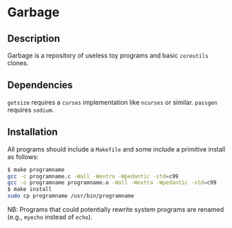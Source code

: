 # Garbage

## Description

Garbage is a repository of useless toy programs and basic `coreutils` clones.

## Dependencies

`getsize` requires a `curses` implementation like `ncurses` or similar.
`passgen` requires `sodium`.

## Installation

All programs should include a `Makefile` and some include a primitive install as
follows:

```bash
$ make programname
gcc -c programname.c -Wall -Wextra -Wpedantic -std=c99
gcc -o programname programname.o -Wall -Wextra -Wpedantic -std=c99
$ make install
sudo cp programname /usr/bin/programname
```

NB: Programs that could potentially rewrite system programs are renamed (e.g.,
`myecho` instead of `echo`).
